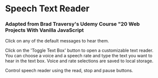 # Speech Text Reader

### Adapted from Brad Traversy's Udemy Course "20 Web Projects With Vanilla JavaScript

Click on any of the default messages to hear them.

Click on the 'Toggle Text Box' button to open a customizable text reader. You can choose a voice and a speech rate and type the text you want to hear in the text box. Voice and rate selections are saved to local storage.

Control speech reader using the read, stop and pause buttons.
